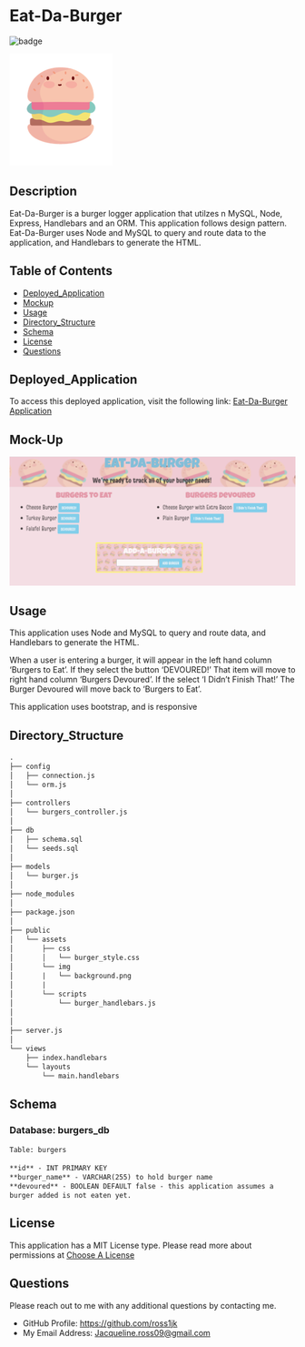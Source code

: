
# Eat-Da-Burger

![badge](https://img.shields.io/static/v1?label=License&message=MIT%20License&color=blue) 

![burger](./public/assets/img/burger.png)
  
## Description

Eat-Da-Burger is a burger logger application that utilzes n MySQL, Node, Express, Handlebars and an ORM. This application follows design pattern. Eat-Da-Burger uses Node and MySQL to query and route data to the application, and Handlebars to generate the HTML.


## Table of Contents

* [Deployed_Application](#Deployed_Application)
* [Mockup](#Mock-Up)
* [Usage](#Usage)
* [Directory_Structure](#Directory_Structure)
* [Schema](#Schema)
* [License](#License)
* [Questions](#Questions)
  
## Deployed_Application

To access this deployed application, visit the following link: [Eat-Da-Burger Application](https://dry-eyrie-60767.herokuapp.com/)

## Mock-Up

![Mockup](./public/assets/img/mockup.png)

## Usage

This application uses Node and MySQL to query and route data, and Handlebars to generate the HTML. 

When a user is entering a burger, it will appear in the left hand column ‘Burgers to Eat’. If they select the button ‘DEVOURED!’ That item will move to right hand column ‘Burgers Devoured’. If the select ‘I Didn’t Finish That!’ The Burger Devoured will move back to ‘Burgers to Eat’. 

This application uses bootstrap, and is responsive

## Directory_Structure

```
.
├── config
│   ├── connection.js
│   └── orm.js
│ 
├── controllers
│   └── burgers_controller.js
│
├── db
│   ├── schema.sql
│   └── seeds.sql
│
├── models
│   └── burger.js
│ 
├── node_modules
│ 
├── package.json
│
├── public
│   └── assets
│       ├── css
│       │   └── burger_style.css
│       └── img
│       |   └── background.png
│       |
│       └── scripts
│           └── burger_handlebars.js
│   
│
├── server.js
│
└── views
    ├── index.handlebars
    └── layouts
        └── main.handlebars
```

## Schema

### Database: burgers_db

```
Table: burgers

**id** - INT PRIMARY KEY
**burger_name** - VARCHAR(255) to hold burger name
**devoured** - BOOLEAN DEFAULT false - this application assumes a burger added is not eaten yet. 
```

## License

This application has a MIT License type. Please read more about permissions at [Choose A License](https://choosealicense.com/licenses/)

## Questions

Please reach out to me with any additional questions by contacting me.

* GitHub Profile: https://github.com/ross1jk
* My Email Address: Jacqueline.ross09@gmail.com
